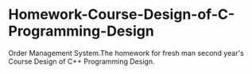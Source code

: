 # Homework-Course-Design-of-C-Programming-Design
Order Management System.The homework for fresh man second year's Course Design of C++ Programming Design.
